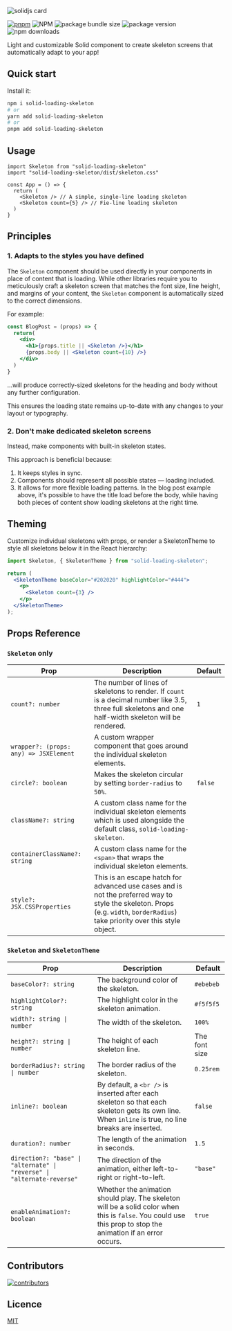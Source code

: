 ![solidjs card](https://assets.solidjs.com/banner?type=solid-loading-skeleton&background=tiles&project=%20)

[![pnpm](https://img.shields.io/badge/maintained%20with-pnpm-cc00ff.svg?style=for-the-badge&logo=pnpm)](https://pnpm.io/)
![NPM](https://img.shields.io/npm/l/solid-loading-skeleton?style=for-the-badge)
![package bundle size](https://img.shields.io/bundlephobia/minzip/solid-loading-skeleton?label=Size&style=for-the-badge)
![package version](https://img.shields.io/npm/v/solid-loading-skeleton?label=version&style=for-the-badge)
![npm downloads](https://img.shields.io/npm/dw/solid-loading-skeleton?style=for-the-badge)

Light and customizable Solid component to create skeleton screens that automatically adapt to your app!

## Quick start

Install it:

```bash
npm i solid-loading-skeleton
# or
yarn add solid-loading-skeleton
# or
pnpm add solid-loading-skeleton
```

## Usage

```tsx
import Skeleton from "solid-loading-skeleton"
import "solid-loading-skeleton/dist/skeleton.css"

const App = () => {
  return (
    <Skeleton /> // A simple, single-line loading skeleton
    <Skeleton count={5} /> // Fie-line loading skeleton
  )
}
```

## Principles

### 1. Adapts to the styles you have defined

The `Skeleton` component should be used directly in your components in place of content that is loading. While other libraries require you to meticulously craft a skeleton screen that matches the font size, line height, and margins of your content, the `Skeleton` component is automatically sized to the correct dimensions.

For example:

```jsx
const BlogPost = (props) => {
  return(
    <div>
      <h1>{props.title || <Skeleton />}</h1>
      {props.body || <Skeleton count={10} />}
    </div>
  )
}
```

...will produce correctly-sized skeletons for the heading and body without any further configuration.

This ensures the loading state remains up-to-date with any changes to your layout or typography.

### 2. Don't make dedicated skeleton screens

Instead, make components with built-in skeleton states.

This approach is beneficial because:

  1. It keeps styles in sync.
  2. Components should represent all possible states — loading included.
  3. It allows for more flexible loading patterns. In the blog post example above, it's possible to have the title load before the body, while having both pieces of content show loading skeletons at the right time.

## Theming

Customize individual skeletons with props, or render a SkeletonTheme to style all skeletons below it in the React hierarchy:

```jsx
import Skeleton, { SkeletonTheme } from "solid-loading-skeleton";

return (
  <SkeletonTheme baseColor="#202020" highlightColor="#444">
    <p>
      <Skeleton count={3} />
    </p>
  </SkeletonTheme>
);
```

## Props Reference


### `Skeleton` only

<table>
    <thead>
        <tr>
            <th>Prop</th>
            <th>Description</th>
            <th>Default</th>
        </tr>
    </thead>
    <tbody>
        <tr>
            <td><code>count?: number</code></td>
            <td>
                The number of lines of skeletons to render. If 
                <code>count</code> is a decimal number like 3.5,
                three full skeletons and one half-width skeleton will be
                rendered.
            </td>
            <td><code>1</code></td>
        </tr>
        <tr>
            <td><code>wrapper?: (props: any) => JSXElement</code></td>
            <td>
                A custom wrapper component that goes around the individual skeleton
                elements.
            </td>
            <td></td>
        </tr>
        <tr>
            <td><code>circle?: boolean</code></td>
            <td>
                Makes the skeleton circular by setting <code>border-radius</code> to
                <code>50%</code>.
            </td>
            <td><code>false</code></td>
        </tr>
        <tr>
            <td><code>className?: string</code></td>
            <td>
                A custom class name for the individual skeleton elements which is used
                alongside the default class, <code>solid-loading-skeleton</code>.
            </td>
            <td></td>
        </tr>
        <tr>
            <td><code>containerClassName?: string</code></td>
            <td>
                A custom class name for the <code>&lt;span&gt;</code> that wraps the
                individual skeleton elements.
            </td>
            <td></td>
        </tr>
        <tr>
            <td><code>style?: JSX.CSSProperties</code></td>
            <td>
                This is an escape hatch for advanced use cases and is not the preferred
                way to style the skeleton. Props (e.g. <code>width</code>,
                <code>borderRadius</code>) take priority over this style object.
            </td>
            <td></td>
        </tr>
    </tbody>
</table>

### `Skeleton` and `SkeletonTheme`

<table>
    <thead>
        <tr>
            <th>Prop</th>
            <th>Description</th>
            <th>Default</th>
        </tr>
    </thead>
    <tbody>
        <tr>
            <td><code>baseColor?: string</code></td>
            <td>The background color of the skeleton.</td>
            <td><code>#ebebeb</code></td>
        </tr>
        <tr>
            <td><code>highlightColor?: string</code></td>
            <td>The highlight color in the skeleton animation.</td>
            <td><code>#f5f5f5</code></td>
        </tr>
        <tr>
            <td><code>width?: string | number</code></td>
            <td>The width of the skeleton.</td>
            <td><code>100%</code></td>
        </tr>
        <tr>
            <td><code>height?: string | number</code></td>
            <td>The height of each skeleton line.</td>
            <td>The font size</td>
        </tr>
        <tr>
            <td><code>borderRadius?: string | number</code></td>
            <td>The border radius of the skeleton.</td>
            <td><code>0.25rem</code></td>
        </tr>
        <tr>
            <td><code>inline?: boolean</code></td>
            <td>
                By default, a <code>&lt;br /&gt;</code> is inserted after each skeleton so
                that each skeleton gets its own line. When <code>inline</code> is true, no
                line breaks are inserted.
            </td>
            <td><code>false</code></td>
        </tr>
        <tr>
            <td><code>duration?: number</code></td>
            <td>The length of the animation in seconds.</td>
            <td><code>1.5</code></td>
        </tr>
        <tr>
            <td><code>direction?: "base" | "alternate" | "reverse" | "alternate-reverse"</code></td>
            <td>
                The direction of the animation, either left-to-right or right-to-left.
            </td>
            <td><code>"base"</code></td>
        </tr>
        <tr>
            <td><code>enableAnimation?: boolean</code></td>
            <td>
                Whether the animation should play. The skeleton will be a solid color when
                this is <code>false</code>. You could use this prop to stop the animation
                if an error occurs.
            </td>
            <td><code>true</code></td>
        </tr>
    </tbody>
</table>

## Contributors

[![contributors](https://contrib.rocks/image?repo=jcanotorr06/solid-loading-skeleton)](https://github.com/jcanotorr06/solid-loading-skeleton/graphs/contributors)

## Licence

[MIT](LICENSE)